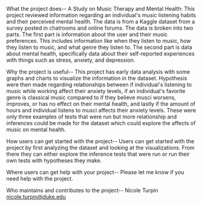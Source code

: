What the project does--
A Study on Music Therapy and Mental Health:
This project reviewed information regarding an individual's music listening habits and their perceived mental health. The data is from a Kaggle dataset from a survey posted in chatrooms and online forums. The data is broken into two parts. The first part is information about the user and their music preferences. This includes information like when they listen to music, how they listen to music, and what genre they listen to. The second part is data about mental health, specifically data about their self-reported experiences with things such as stress, anxiety, and depression.

Why the project is useful--
This project has early data analysis with some graphs and charts to visualize the information in the dataset. Hypothesis were then made regarding relationships between if individual's listening to music while working affect their anxiety levels, if an individual's favorite genre is classical music compared to if they believe musci worsens, improves, or has no effect on their mental health, and lastly if the amount of hours and individual listens to musci affects their anxiety levels. These were only three examples of tests that were run but more relationship and inferences could be made for the dataset which could explore the affects of music on mental health. 

How users can get started with the project--
Users can get started with the project by first analyzing the dataset and looking at the visualizations. From there they can either explore the inference tests that were run or run their own tests with hypotheses they make. 

Where users can get help with your project--
Please let me know if you need help with the project. 

Who maintains and contributes to the project--
Nicole Turpin nicole.turpin@duke.edu
